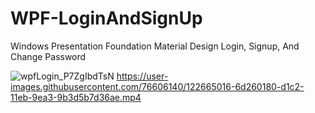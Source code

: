 # WPF-LoginAndSignUp
Windows Presentation Foundation Material Design Login, Signup, And Change Password

![wpfLogin_P7ZgIbdTsN](https://user-images.githubusercontent.com/76606140/122664779-05bb8200-d1c1-11eb-8dda-0ea44b09d424.png)
https://user-images.githubusercontent.com/76606140/122665016-6d260180-d1c2-11eb-9ea3-9b3d5b7d36ae.mp4

